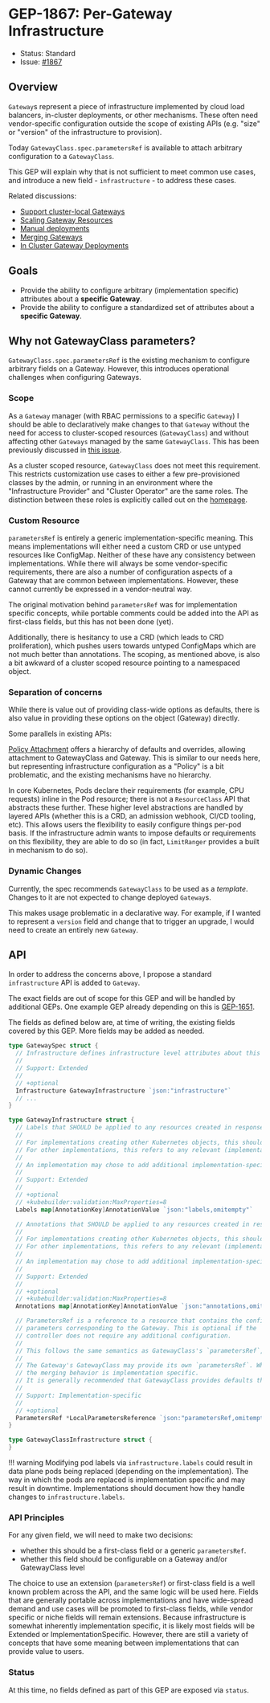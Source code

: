 # GEP-1867: Per-Gateway Infrastructure

* Status: Standard
* Issue: [#1867](https://github.com/kubernetes-sigs/gateway-api/issues/1867)

## Overview

`Gateway`s represent a piece of infrastructure implemented by cloud load balancers, in-cluster deployments, or other mechanisms.
These often need vendor-specific configuration outside the scope of existing APIs (e.g. "size" or "version" of the infrastructure to provision).

Today `GatewayClass.spec.parametersRef` is available to attach arbitrary configuration to a `GatewayClass`.

This GEP will explain why that is not sufficient to meet common use cases, and introduce a new field - `infrastructure` - to address these cases.

Related discussions:
* [Support cluster-local Gateways](https://github.com/kubernetes-sigs/gateway-api/discussions/1247)
* [Scaling Gateway Resources](https://github.com/kubernetes-sigs/gateway-api/discussions/1355)
* [Manual deployments](https://github.com/kubernetes-sigs/gateway-api/issues/1687)
* [Merging Gateways](https://github.com/kubernetes-sigs/gateway-api/pull/1863)
* [In Cluster Gateway Deployments](https://github.com/kubernetes-sigs/gateway-api/pull/1757)

## Goals

* Provide the ability to configure arbitrary (implementation specific) attributes about a **specific Gateway**.
* Provide the ability to configure a standardized set of attributes about a **specific Gateway**.

## Why not GatewayClass parameters?

`GatewayClass.spec.parametersRef` is the existing mechanism to configure arbitrary fields on a Gateway.
However, this introduces operational challenges when configuring Gateways.

### Scope

As a `Gateway` manager (with RBAC permissions to a specific `Gateway`) I should be able to declaratively make changes to that `Gateway` without the need for access to cluster-scoped resources (`GatewayClass`) and without affecting other `Gateways` managed by the same `GatewayClass`.
This has been previously discussed in [this issue](https://github.com/kubernetes-sigs/gateway-api/issues/567).

As a cluster scoped resource, `GatewayClass` does not meet this requirement.
This restricts customization use cases to either a few pre-provisioned classes by the admin, or running in an environment where the "Infrastructure Provider" and "Cluster Operator" are the same roles.
The distinction between these roles is explicitly called out on the [homepage](https://gateway-api.sigs.k8s.io/#what-is-the-gateway-api).

### Custom Resource

`parametersRef` is entirely a generic implementation-specific meaning.
This means implementations will either need a custom CRD or use untyped resources like ConfigMap.
Neither of these have any consistency between implementations.
While there will always be some vendor-specific requirements, there are also a number of configuration aspects of a Gateway that are common between implementations.
However, these cannot currently be expressed in a vendor-neutral way.

The original motivation behind `parametersRef` was for implementation specific concepts, while portable comments could be added into the API as first-class fields, but this has not been done (yet).

Additionally, there is hesitancy to use a CRD (which leads to CRD proliferation), which pushes users towards untyped ConfigMaps which are not much better than annotations.
The scoping, as mentioned above, is also a bit awkward of a cluster scoped resource pointing to a namespaced object.

### Separation of concerns

While there is value out of providing class-wide options as defaults, there is also value in providing these options on the object (Gateway) directly.

Some parallels in existing APIs:

[Policy Attachment](https://gateway-api.sigs.k8s.io/reference/policy-attachment) offers a hierarchy of defaults and overrides, allowing attachment to GatewayClass and Gateway.
This is similar to our needs here, but representing infrastructure configuration as a "Policy" is a bit problematic, and the existing mechanisms have no hierarchy.

In core Kubernetes, Pods declare their requirements (for example, CPU requests) inline in the Pod resource; there is not a `ResourceClass` API that abstracts these further.
These higher level abstractions are handled by layered APIs (whether this is a CRD, an admission webhook, CI/CD tooling, etc).
This allows users the flexibility to easily configure things per-pod basis.
If the infrastructure admin wants to impose defaults or requirements on this flexibility, they are able to do so (in fact, `LimitRanger` provides a built in mechanism to do so).

### Dynamic Changes

Currently, the spec recommends `GatewayClass` to be used as a *template*.
Changes to it are not expected to change deployed `Gateway`s.

This makes usage problematic in a declarative way.
For example, if I wanted to represent a `version` field and change that to trigger an upgrade, I would need to create an entirely new `Gateway`.

## API

In order to address the concerns above, I propose a standard `infrastructure` API is added to `Gateway`.

The exact fields are out of scope for this GEP and will be handled by additional GEPs.
One example GEP already depending on this is [GEP-1651](/geps/gep-1651).

The fields as defined below are, at time of writing, the existing fields covered by this GEP. More fields may be added as needed.

```go
type GatewaySpec struct {
  // Infrastructure defines infrastructure level attributes about this Gateway instance.
  //
  // Support: Extended
  //
  // +optional
  Infrastructure GatewayInfrastructure `json:"infrastructure"`
  // ...
}

type GatewayInfrastructure struct {
  // Labels that SHOULD be applied to any resources created in response to this Gateway.
  //
  // For implementations creating other Kubernetes objects, this should be the `metadata.labels` field on resources.
  // For other implementations, this refers to any relevant (implementation specific) "labels" concepts.
  //
  // An implementation may chose to add additional implementation-specific labels as they see fit.
  //
  // Support: Extended
  //
  // +optional
  // +kubebuilder:validation:MaxProperties=8
  Labels map[AnnotationKey]AnnotationValue `json:"labels,omitempty"`

  // Annotations that SHOULD be applied to any resources created in response to this Gateway.
  //
  // For implementations creating other Kubernetes objects, this should be the `metadata.annotations` field on resources.
  // For other implementations, this refers to any relevant (implementation specific) "annotations" concepts.
  //
  // An implementation may chose to add additional implementation-specific annotations as they see fit.
  //
  // Support: Extended
  //
  // +optional
  // +kubebuilder:validation:MaxProperties=8
  Annotations map[AnnotationKey]AnnotationValue `json:"annotations,omitempty"`

  // ParametersRef is a reference to a resource that contains the configuration
  // parameters corresponding to the Gateway. This is optional if the
  // controller does not require any additional configuration.
  //
  // This follows the same semantics as GatewayClass's `parametersRef`, but on a per-Gateway basis
  //
  // The Gateway's GatewayClass may provide its own `parametersRef`. When both are specified,
  // the merging behavior is implementation specific.
  // It is generally recommended that GatewayClass provides defaults that can be overridden by a Gateway.
  //
  // Support: Implementation-specific
  //
  // +optional
  ParametersRef *LocalParametersReference `json:"parametersRef,omitempty"`
}

type GatewayClassInfrastructure struct {
}
```

!!! warning
    Modifying pod labels via `infrastructure.labels` could result in data plane pods being replaced (depending on the implementation). The way in which the pods are replaced is implementation specific and may result in downtime. Implementations should document how they handle changes to `infrastructure.labels`.

### API Principles

For any given field, we will need to make two decisions:
* whether this should be a first-class field or a generic `parametersRef`.
* whether this field should be configurable on a Gateway and/or GatewayClass level

The choice to use an extension (`parametersRef`) or first-class field is a well known problem across the API, and the same logic will be used here.
Fields that are generally portable across implementations and have wide-spread demand and use cases will be promoted to first-class fields,
while vendor specific or niche fields will remain extensions.
Because infrastructure is somewhat inherently implementation specific, it is likely most fields will be Extended or ImplementationSpecific.
However, there are still a variety of concepts that have some meaning between implementations that can provide value to users.

### Status

At this time, no fields defined as part of this GEP are exposed via `status`.
